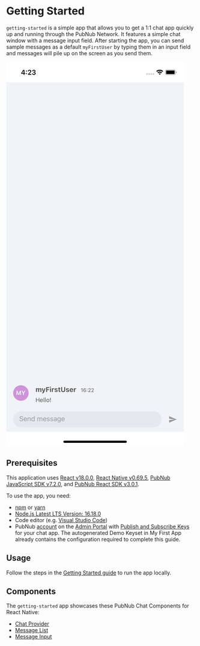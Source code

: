 # Getting Started

`getting-started` is a simple app that allows you to get a 1:1 chat app quickly up and running
through the PubNub Network. It features a simple chat window with a message input field. After
starting the app, you can send sample messages as a default `myFirstUser` by typing them in an input
field and messages will pile up on the screen as you send them.

![Getting Started app for React Native](screenshot.png)

## Prerequisites

This application uses [React v18.0.0](https://www.npmjs.com/package/react/v/18.0.0),
[React Native v0.69.5](https://www.npmjs.com/package/react-native),
[PubNub JavaScript SDK v7.2.0](https://www.pubnub.com/docs/sdks/javascript/), and
[PubNub React SDK v3.0.1](https://www.pubnub.com/docs/chat/react/setup).

To use the app, you need:

- [npm](https://docs.npmjs.com/cli/v6/commands/npm-install) or
  [yarn](https://yarnpkg.com/getting-started/install)
- [Node.js Latest LTS Version: 16.18.0 ](https://nodejs.org/en/download/)
- Code editor (e.g. [Visual Studio Code](https://code.visualstudio.com/download))
- PubNub [account](https://www.pubnub.com/docs/setup/account-setup) on the
  [Admin Portal](https://admin.pubnub.com/) with
  [Publish and Subscribe Keys](https://www.pubnub.com/docs/basics/initialize-pubnub) for your chat
  app. The autogenerated Demo Keyset in My First App already contains the configuration required to
  complete this guide.

## Usage

Follow the steps in the
[Getting Started guide](https://www.pubnub.com/docs/chat/components/react-native) to run the app
locally.

## Components

The `getting-started` app showcases these PubNub Chat Components for React Native:

- [Chat Provider](https://www.pubnub.com/docs/chat/components/react-native/chat-provider)
- [Message List](https://www.pubnub.com/docs/chat/components/react-native/ui-components/message-list)
- [Message Input](https://www.pubnub.com/docs/chat/components/react-native/ui-components/message-input)

